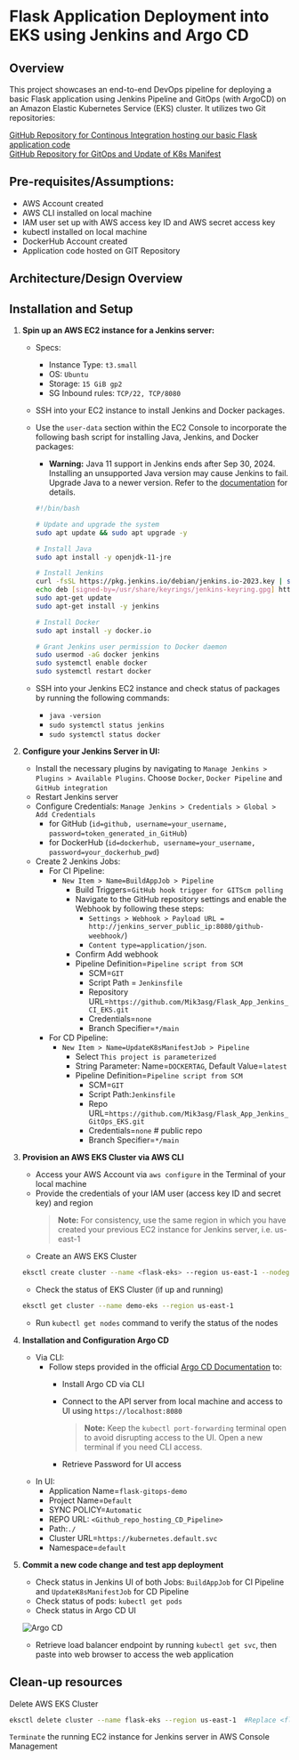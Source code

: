 # Flask Application Deployment into EKS using Jenkins and Argo CD

## Overview
This project showcases an end-to-end DevOps pipeline for deploying a basic Flask application using Jenkins Pipeline and GitOps (with ArgoCD) on an Amazon Elastic Kubernetes Service (EKS) cluster. It utilizes two Git repositories:

[GitHub Repository for Continous Integration hosting our basic Flask application code](https://github.com/Mik3asg/Flask-App-Jenkins-CI-EKS.git)  
[GitHub Repository for GitOps and Update of K8s Manifest](https://github.com/Mik3asg/Flask-App-Jenkins-GitOps-EKS.git)



## Pre-requisites/Assumptions:
- AWS Account created
- AWS CLI installed on local machine
- IAM user set up with AWS access key ID and AWS secret access key
- kubectl installed on local machine
- DockerHub Account created
- Application code hosted on GIT Repository

## Architecture/Design Overview

## Installation and Setup

1. **Spin up an AWS EC2 instance for a Jenkins server:**
    - Specs:
        - Instance Type: `t3.small`
        - OS: `Ubuntu`
        - Storage: `15 GiB gp2`
        - SG Inbound rules: `TCP/22, TCP/8080`
    - SSH into your EC2 instance to install Jenkins and Docker packages. 
    - Use the `user-data` section within the EC2 Console to incorporate the following bash script for installing Java, Jenkins, and Docker packages:
        
        - **Warning:** Java 11 support in Jenkins ends after Sep 30, 2024. Installing an unsupported Java version may cause Jenkins to fail. Upgrade Java to a newer version. Refer to the [documentation](https://www.jenkins.io/doc/book/platform-information/support-policy-java/) for details.


        ```bash
        #!/bin/bash

        # Update and upgrade the system
        sudo apt update && sudo apt upgrade -y

        # Install Java
        sudo apt install -y openjdk-11-jre

        # Install Jenkins
        curl -fsSL https://pkg.jenkins.io/debian/jenkins.io-2023.key | sudo gpg --dearmor -o /usr/share/keyrings/jenkins-keyring.gpg
        echo deb [signed-by=/usr/share/keyrings/jenkins-keyring.gpg] https://pkg.jenkins.io/debian binary/ | sudo tee /etc/apt/sources.list.d/jenkins.list > /dev/null
        sudo apt-get update
        sudo apt-get install -y jenkins

        # Install Docker
        sudo apt install -y docker.io

        # Grant Jenkins user permission to Docker daemon
        sudo usermod -aG docker jenkins
        sudo systemctl enable docker
        sudo systemctl restart docker
        ```




    - SSH into your Jenkins EC2 instance and check status of packages by running the following commands:
        - ```java -version```
        - ```sudo systemctl status jenkins```
        - ```sudo systemctl status docker ```


2. **Configure your Jenkins Server in UI:**
    - Install the necessary plugins by navigating to ``Manage Jenkins > Plugins > Available Plugins``. Choose `Docker`, `Docker Pipeline` and `GitHub integration`
    - Restart Jenkins server
    - Configure Credentials: `Manage Jenkins > Credentials > Global > Add Credentials`
        - for GitHub (`id=github, username=your_username, password=token_generated_in_GitHub`)
        - for DockerHub (`id=dockerhub, username=your_username, password=your_dockerhub_pwd`)
    - Create 2 Jenkins Jobs:
        - For CI Pipeline: 
            - `New Item > Name=BuildAppJob > Pipeline`
                - Build Triggers=`GitHub hook trigger for GITScm polling`
                - Navigate to the GitHub repository settings and enable the Webhook by following these steps:
                    - `Settings > Webhook > Payload URL = http://jenkins_server_public_ip:8080/github-weebhook/`)
                    - `Content type=application/json`. 
                 - Confirm Add webhook
                - Pipeline Definition=`Pipeline script from SCM`
                    - SCM=`GIT`
                    - Script Path = `Jenkinsfile`
                    - Repository URL=`https://github.com/Mik3asg/Flask_App_Jenkins_CI_EKS.git`
                    - Credentials=`none` 
                    - Branch Specifier=`*/main`
        - For CD Pipeline: 
            - `New Item > Name=UpdateK8sManifestJob > Pipeline`
                - Select `This project is parameterized`
                - String Parameter: Name=`DOCKERTAG`, Default Value=`latest`
                - Pipeline Definition=`Pipeline script from SCM`
                    - SCM=`GIT`
                    - Script Path:`Jenkinsfile`
                    - Repo URL=`https://github.com/Mik3asg/Flask_App_Jenkins_GitOps_EKS.git`
                    - Credentials=``none`` # public repo
                    - Branch Specifier=`*/main`

3. **Provision an AWS EKS Cluster via AWS CLI**

    - Access your AWS Account via `aws configure` in the Terminal of your local machine 
    - Provide the credentials of your IAM user (access key ID and secret key) and region               
      > **Note:** For consistency, use the same region in which you have created your previous EC2 instance for Jenkins server, i.e. us-east-1
    - Create an AWS EKS Cluster
    ```bash
    eksctl create cluster --name <flask-eks> --region us-east-1 --nodegroup-name <my-nodes> --node-type t3.small --managed --nodes 2 # Replace <flask-eks> and <my-nodes> with your desired values
    ```
    - Check the status of EKS Cluster (if up and running)
    ```bash
    eksctl get cluster --name demo-eks --region us-east-1  
    ```
    - Run `kubectl get nodes` command to verify the status of the nodes

4. **Installation and Configuration Argo CD**
    - Via CLI:
        - Follow steps provided in the official [Argo CD Documentation](https://argo-cd.readthedocs.io/en/stable/getting_started/) to:
            - Install Argo CD via CLI
            - Connect to the API server from local machine and access to UI using `https://localhost:8080`
                > **Note:** Keep the `kubectl port-forwarding` terminal open to avoid disrupting access to the UI. Open a new terminal if you need CLI access.

            - Retrieve Password for UI access 
    - In UI:
        - Application Name=`flask-gitops-demo`
        - Project Name=`Default`
        - SYNC POLICY=`Automatic`
        - REPO URL: `<Github_repo_hosting_CD_Pipeline>`
        - Path:``./`` 
        - Cluster URL=`https://kubernetes.default.svc`
        - Namespace=`default`

5. **Commit a new code change and test app deployment**
    - Check status in Jenkins UI of both Jobs: ```BuildAppJob``` for CI Pipeline and ```UpdateK8sManifestJob``` for CD Pipeline
    - Check status of pods: ``kubectl get pods``
    - Check status in Argo CD UI

    ![Argo CD](https://i.imgur.com/l1MlaPK.png)


    - Retrieve load balancer endpoint by running ``kubectl get svc``, then paste into web browser to access the web application

## Clean-up resources
Delete AWS EKS Cluster
```bash
eksctl delete cluster --name flask-eks --region us-east-1  #Replace <flask-eks> with the value you defined for your cluster
```
`Terminate` the running EC2 instance for Jenkins server in AWS Console Management


